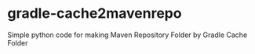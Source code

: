 # gradle-cache2mavenrepo
Simple python code for making Maven Repository Folder by Gradle Cache Folder
